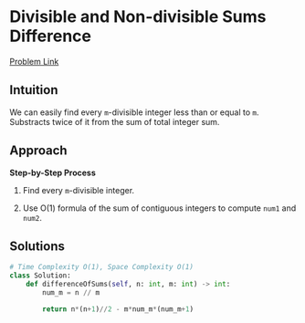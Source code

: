 **Divisible and Non-divisible Sums Difference**
=
[Problem Link](https://leetcode.com/problems/divisible-and-non-divisible-sums-difference/description)

## Intuition
We can easily find every `m`-divisible integer less than or equal to `m`. Substracts twice of it from the sum of total 
integer sum.

## Approach
**Step-by-Step Process**

1. Find every `m`-divisible integer.

2. Use O(1) formula of the sum of contiguous integers to compute `num1` and `num2`. 
  
## Solutions
```python
# Time Complexity O(1), Space Complexity O(1)
class Solution:
    def differenceOfSums(self, n: int, m: int) -> int:
        num_m = n // m

        return n*(n+1)//2 - m*num_m*(num_m+1)
```
